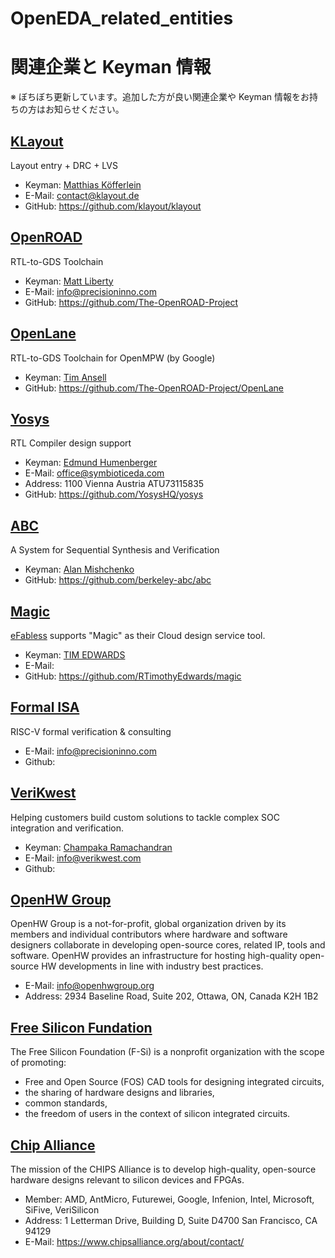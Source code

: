 # OpenEDA_related_entities
# 関連企業と Keyman 情報
※ ぼちぼち更新しています。追加した方が良い関連企業や Keyman 情報をお持ちの方はお知らせください。

## [KLayout](https://www.klayout.de/)
Layout entry + DRC + LVS
- Keyman: [Matthias Köfferlein](https://www.linkedin.com/in/matthias-koefferlein-9a439415/)
- E-Mail: contact@klayout.de 
- GitHub: https://github.com/klayout/klayout

## [OpenROAD](https://precisioninno.com/)
RTL-to-GDS Toolchain
- Keyman: [Matt Liberty](https://www.linkedin.com/in/matt-liberty-505925/)
- E-Mail: info@precisioninno.com
- GitHub: https://github.com/The-OpenROAD-Project

## [OpenLane](https://developers.google.com/silicon/notebooks)
RTL-to-GDS Toolchain for OpenMPW (by Google)
- Keyman: [Tim Ansell](https://www.linkedin.com/in/mithro/)
- GitHub: https://github.com/The-OpenROAD-Project/OpenLane
  
## [Yosys](https://www.symbioticeda.com/)
RTL Compiler design support
- Keyman: [Edmund Humenberger](https://www.linkedin.com/in/humenberger/)
- E-Mail: office@symbioticeda.com
- Address: 1100 Vienna Austria ATU73115835
- GitHub: https://github.com/YosysHQ/yosys

## [ABC](https://people.eecs.berkeley.edu/~alanmi/abc/)
A System for Sequential Synthesis and Verification
- Keyman: [Alan Mishchenko](https://www.linkedin.com/in/alan-mishchenko-835189/)
- GitHub: https://github.com/berkeley-abc/abc
  
## [Magic](http://opencircuitdesign.com/)
[eFabless](https://efabless.com/) supports "Magic" as their Cloud design service tool.
- Keyman: [TIM EDWARDS](http://opencircuitdesign.com/~tim/)
- E-Mail: 
- GitHub: https://github.com/RTimothyEdwards/magic

## [Formal ISA](https://www.axiomise.com/)
RISC-V formal verification & consulting
- E-Mail: info@precisioninno.com
- Github:

## [VeriKwest](https://www.verikwest.com/index.html)
Helping customers build custom solutions to tackle complex SOC integration and verification.
- Keyman: [Champaka Ramachandran](https://www.linkedin.com/in/champaka-ramachandran-983894/)
- E-Mail: info@verikwest.com
- Github:

## [OpenHW Group](https://www.openhwgroup.org/)
OpenHW Group is a not-for-profit, global organization driven by its members and individual contributors where hardware and software designers collaborate in developing open-source cores, related IP, tools and software. OpenHW provides an infrastructure for hosting high-quality open-source HW developments in line with industry best practices.
- E-Mail: info@openhwgroup.org
- Address: 2934 Baseline Road, Suite 202, Ottawa, ON, Canada K2H 1B2

## [Free Silicon Fundation](https://wiki.f-si.org/index.php?title=Main_Page)
The Free Silicon Foundation (F-Si) is a nonprofit organization with the scope of promoting:
- Free and Open Source (FOS) CAD tools for designing integrated circuits,
- the sharing of hardware designs and libraries,
- common standards,
- the freedom of users in the context of silicon integrated circuits.

## [Chip Alliance](https://www.chipsalliance.org/)
The mission of the CHIPS Alliance is to develop high-quality, open-source hardware designs relevant to silicon devices and FPGAs.
- Member: AMD, AntMicro, Futurewei, Google, Infenion, Intel, Microsoft, SiFive, VeriSilicon
- Address: 1 Letterman Drive, Building D, Suite D4700 San Francisco, CA 94129
- E-Mail: https://www.chipsalliance.org/about/contact/

